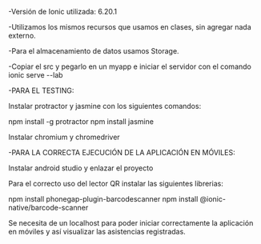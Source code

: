 -Versión de Ionic utilizada: 6.20.1

-Utilizamos los mismos recursos que usamos en clases, sin agregar nada externo.

-Para el almacenamiento de datos usamos Storage.

-Copiar el src y pegarlo en un myapp e iniciar el servidor con el comando ionic serve --lab

-PARA EL TESTING:

Instalar protractor y jasmine con los siguientes comandos:

npm install -g protractor
npm install jasmine

Instalar chromium y chromedriver

-PARA LA CORRECTA EJECUCIÓN DE LA APLICACIÓN EN MÓVILES:

Instalar android studio y enlazar el proyecto

Para el correcto uso del lector QR instalar las siguientes librerias:

npm install phonegap-plugin-barcodescanner
npm install @ionic-native/barcode-scanner

Se necesita de un localhost para poder iniciar correctamente la aplicación en móviles y así visualizar las asistencias registradas.



